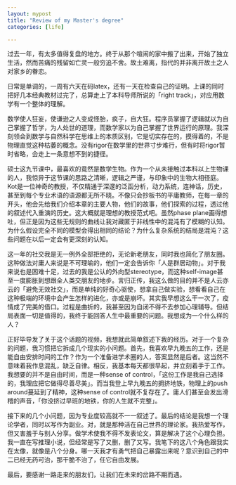 ```yaml
---
layout: mypost
title: "Review of my Master's degree"
categories: [life]

---
```


过去一年，有太多值得复盘的地方。终于从那个喧闹的家中搬了出来，开始了独立生活，然而苦痛的残留如亡灵一般穷追不舍。故土难离，指代的并非离开故土之人对家乡的眷恋。

日常是单调的，一周有六天在码latex，还有一天在检查自己的证明。上课的同时把好几本经典教材过完了，总算走上了本科导师所说的「right track」，对应用数学有一个整体的理解。

数学使人狂妄，使谦逊之人变成怪胎，疯子，自大狂。程序员掌握了逻辑就以为自己掌握了哲学，为人处世的道理，而数学家以为自己掌握了世界运行的原理。我深刻领会到数学与自然科学在思维上的本质区别，它是切实存在的，摸得着的，不是物理直觉这种枯萎的概念。没有rigor在数学里的世界寸步难行，但有时将rigor暂时省略，会走上一条意想不到的捷径。

硕士这九节课中，最喜欢的竟然是数学生物。作为一个从未接触过本科以上生物课的人，我惊异于这节课的思路之清晰，逻辑之严谨，与印象中的生物大相径庭。Kot是一位神奇的教授，不仅精通于深邃的泛函分析，动力系统，连神话，历史，甚至到每个专业术语的语源都无所不晓。不像只会抄板书的平庸教师，在每一章的开头，他会先给我们介绍本章的主要人物，他们的故事，他们探索的过程，透过他的叙述代入重演的历史。这大概就是理想的教授范式吧。虽然phase plane画得想吐，但正是因为这些无规则的曲线让我对藏匿于非线性中的混沌有了模糊的认知。为什么假设完全不同的模型会得出相同的结论？为什么复杂系统的结局是混沌？这些问题在以后一定会有更深刻的认知。

这一年的社交我是无一例外全部拒绝的，无论新老朋友，同时我也简化了朋友圈。这种做法对庸人来说是不可理喻的，他们一定会告诉你「人是群居动物」。对于我来说也是困难十足，过去的我是公认的外向型stereotype，而这种self-image甚至一度膨胀到想跟全人类交朋友的地步。言归正传，我这么做的目的并不是人云亦云的「避免无效社交」，而是单纯的好奇心驱使，想拿自己做实验，想看看自己在这种极端的环境中会产生怎样的进化，亦或是崩坏。其实我早想这么干一次了，疫情成了完美的借口。过程是曲折的，我甚至因为自闭不得不去参加心理辅导。但结局表面一切是值得的，我终于能回答人生中最重要的问题。我想成为一个什么样的人？

正好毕导发了关于这个话题的视频，我想就此简单叙述下我的经历。对于一个复杂的问题，我习惯把它拆成几个现实的小问题。首先，我喜欢早九晚五的工作，还是能自由安排时间的工作？作为一个准备进学术圈的人，答案显然是后者。这当然不意味着我作息混乱，缺乏自律。相反，我基本每天都很早起，并立刻着手于工作。我想要的并不是自由时间，而是一种sense of control，「这份工作是我自己选择的，我理应把它做得尽善尽美」。而当我登上早九晚五的拥挤地铁，物理上的push around蔓延到了精神，这种sense of control就不复存在了。庸人们甚至会发出滑稽的声音，「你没挤过早班的地铁，你的人生就不完整」。

接下来的几个小问题，因为专业度较高就不一一叙述了。最后的结论是我想一个理论学者，同时以写作为副业。对，就是那种活在自己世界的理论家。我热爱写作，但又害羞于与别人分享。做学术使我不得不发表论文，算是解决了这个心理负担。我一直在写推理小说，但经常是写了又删，删了又写。我笔下的这八个角色跟我实在太像，就像是八个分身。哪一天我才有勇气把自己暴露出来呢？意识到自己的中二已经无药可治，那干脆不治了，任它自由发展。

最后，要感谢一路走来的朋友们，让我们在未来的岔路不期而遇。